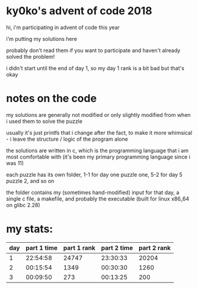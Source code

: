 ky0ko's advent of code 2018
===========================

hi, i'm participating in advent of code this year

i'm putting my solutions here

probably don't read them if you want to participate and haven't
already solved the problem!

i didn't start until the end of day 1, so my day 1 rank
is a bit bad but that's okay

notes on the code
=================

my solutions are generally not modified or only slightly modified 
from when i used them to solve the puzzle

usually it's just printfs that i change after the fact, to make it
more whimsical - i leave the structure / logic of the program alone

the solutions are written in c, which is the programming language
that i am most comfortable with (it's been my primary programming
language since i was 11)

each puzzle has its own folder, 1-1 for day one puzzle one, 5-2 for
day 5 puzzle 2, and so on

the folder contains my (sometimes hand-modified) input for that day, 
a single c file, a makefile, and probably the executable (built for
linux x86_64 on glibc 2.28)

my stats:
=========

| day 	| part 1 time	| part 1 rank 	| part 2 time	| part 2 rank	|
| ----- | ------------- | ------------- | ------------- | ------------- |
| 1  	| 22:54:58		| 24747			| 23:30:33		| 20204			|
| 2		| 00:15:54		| 1349			| 00:30:30		| 1260			|
| 3		| 00:09:50		| 273			| 00:13:25		| 200			|
